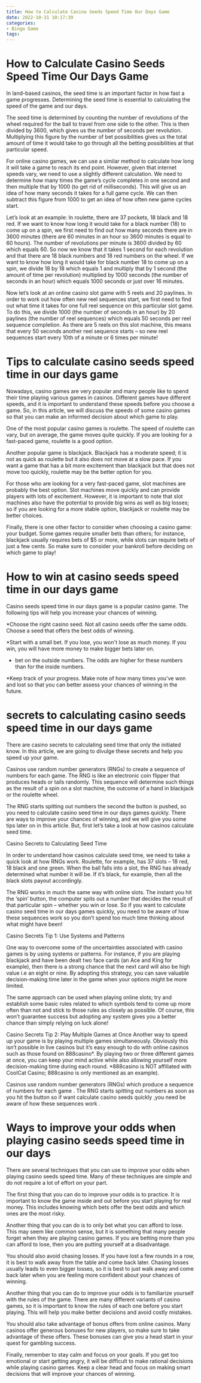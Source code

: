 ```yaml
---
title: How to Calculate Casino Seeds Speed Time Our Days Game 
date: 2022-10-31 10:17:39
categories:
- Bingo Game
tags:
---
```



#  How to Calculate Casino Seeds Speed Time Our Days Game 

In land-based casinos, the seed time is an important factor in how fast a game progresses. Determining the seed time is essential to calculating the speed of the game and our days. 

The seed time is determined by counting the number of revolutions of the wheel required for the ball to travel from one side to the other. This is then divided by 3600, which gives us the number of seconds per revolution. Multiplying this figure by the number of bet possibilities gives us the total amount of time it would take to go through all the betting possibilities at that particular speed. 

For online casino games, we can use a similar method to calculate how long it will take a game to reach its end point. However, given that internet speeds vary, we need to use a slightly different calculation. We need to determine how many times the game’s cycle completes in one second and then multiple that by 1000 (to get rid of milliseconds). This will give us an idea of how many seconds it takes for a full game cycle. We can then subtract this figure from 1000 to get an idea of how often new game cycles start. 

Let’s look at an example: In roulette, there are 37 pockets, 18 black and 18 red. If we want to know how long it would take for a black number (18) to come up on a spin, we first need to find out how many seconds there are in 3600 minutes (there are 60 minutes in an hour so 3600 minutes is equal to 60 hours). The number of revolutions per minute is 3600 divided by 60 which equals 60. So now we know that it takes 1 second for each revolution and that there are 18 black numbers and 18 red numbers on the wheel. If we want to know how long it would take for black number 18 to come up on a spin, we divide 18 by 18 which equals 1 and multiply that by 1 second (the amount of time per revolution) multiplied by 1000 seconds (the number of seconds in an hour) which equals 1000 seconds or just over 16 minutes. 

Now let’s look at an online casino slot game with 5 reels and 20 paylines. In order to work out how often new reel sequences start, we first need to find out what time it takes for one full reel sequence on this particular slot game. To do this, we divide 1000 (the number of seconds in an hour) by 20 paylines (the number of reel sequences) which equals 50 seconds per reel sequence completion. As there are 5 reels on this slot machine, this means that every 50 seconds another reel sequence starts – so new reel sequences start every 10th of a minute or 6 times per minute!

#  Tips to calculate casino seeds speed time in our days game 

Nowadays, casino games are very popular and many people like to spend their time playing various games in casinos. Different games have different speeds, and it is important to understand these speeds before you choose a game. So, in this article, we will discuss the speeds of some casino games so that you can make an informed decision about which game to play.

One of the most popular casino games is roulette. The speed of roulette can vary, but on average, the game moves quite quickly. If you are looking for a fast-paced game, roulette is a good option.

Another popular game is blackjack. Blackjack has a moderate speed; it is not as quick as roulette but it also does not move at a slow pace. If you want a game that has a bit more excitement than blackjack but that does not move too quickly, roulette may be the better option for you.

For those who are looking for a very fast-paced game, slot machines are probably the best option. Slot machines move quickly and can provide players with lots of excitement. However, it is important to note that slot machines also have the potential to provide big wins as well as big losses; so if you are looking for a more stable option, blackjack or roulette may be better choices.

Finally, there is one other factor to consider when choosing a casino game: your budget. Some games require smaller bets than others; for instance, blackjack usually requires bets of $5 or more, while slots can require bets of just a few cents. So make sure to consider your bankroll before deciding on which game to play!

#  How to win at casino seeds speed time in our days game 

Casino seeds speed time in our days game is a popular casino game. The following tips will help you increase your chances of winning.

*Choose the right casino seed. Not all casino seeds offer the same odds. Choose a seed that offers the best odds of winning.

*Start with a small bet. If you lose, you won't lose as much money. If you win, you will have more money to make bigger bets later on.

* bet on the outside numbers. The odds are higher for these numbers than for the inside numbers.

*Keep track of your progress. Make note of how many times you've won and lost so that you can better assess your chances of winning in the future.

#  secrets to calculating casino seeds speed time in our days game 

There are casino secrets to calculating seed time that only the initiated know. In this article, we are going to divulge these secrets and help you speed up your game. 

Casinos use random number generators (RNGs) to create a sequence of numbers for each game. The RNG is like an electronic coin flipper that produces heads or tails randomly. This sequence will determine such things as the result of a spin on a slot machine, the outcome of a hand in blackjack or the roulette wheel. 

The RNG starts spitting out numbers the second the button is pushed, so you need to calculate casino seed time in our days games quickly. There are ways to improve your chances of winning, and we will give you some tips later on in this article. But, first let’s take a look at how casinos calculate seed time. 

 Casino Secrets to Calculating Seed Time 

In order to understand how casinos calculate seed time, we need to take a quick look at how RNGs work. Roulette, for example, has 37 slots – 18 red, 18 black and one green. When the ball falls into a slot, the RNG has already determined what number it will be. If it’s black, for example, then all the black slots payout accordingly. 

The RNG works in much the same way with online slots. The instant you hit the ‘spin’ button, the computer spits out a number that decides the result of that particular spin – whether you win or lose. So if you want to calculate casino seed time in our days games quickly, you need to be aware of how these sequences work so you don’t spend too much time thinking about what might have been! 

Casino Secrets Tip 1: Use Systems and Patterns 

One way to overcome some of the uncertainties associated with casino games is by using systems or patterns. For instance, if you are playing blackjack and have been dealt two face cards (an Ace and King for example), then there is a strong chance that the next card will also be high value i.e an eight or nine. By adopting this strategy, you can save valuable decision-making time later in the game when your options might be more limited. 

The same approach can be used when playing online slots; try and establish some basic rules related to which symbols tend to come up more often than not and stick to those rules as closely as possible. Of course, this won’t guarantee success but adopting any system gives you a better chance than simply relying on luck alone! 

Casino Secrets Tip 2: Play Multiple Games at Once 
Another way to speed up your game is by playing multiple games simultaneously. Obviously this isn’t possible in live casinos but it’s easy enough to do with online casinos such as those found on 888casino*. By playing two or three different games at once, you can keep your mind active while also allowing yourself more decision-making time during each round. *888casino is NOT affiliated with CoolCat Casino; 888casino is only mentioned as an example). 

 Casinos use random number generators (RNGs) which produce a sequence of numbers for each game . The RNG starts spitting out numbers as soon as you hit the button so if want calculate casino seeds quickly ,you need be aware of how these sequences work .

#  Ways to improve your odds when playing casino seeds speed time in our days

There are several techniques that you can use to improve your odds when playing casino seeds speed time. Many of these techniques are simple and do not require a lot of effort on your part.

The first thing that you can do to improve your odds is to practice. It is important to know the game inside and out before you start playing for real money. This includes knowing which bets offer the best odds and which ones are the most risky.

Another thing that you can do is to only bet what you can afford to lose. This may seem like common sense, but it is something that many people forget when they are playing casino games. If you are betting more than you can afford to lose, then you are putting yourself at a disadvantage.

You should also avoid chasing losses. If you have lost a few rounds in a row, it is best to walk away from the table and come back later. Chasing losses usually leads to even bigger losses, so it is best to just walk away and come back later when you are feeling more confident about your chances of winning.

Another thing that you can do to improve your odds is to familiarize yourself with the rules of the game. There are many different variants of casino games, so it is important to know the rules of each one before you start playing. This will help you make better decisions and avoid costly mistakes.

You should also take advantage of bonus offers from online casinos. Many casinos offer generous bonuses for new players, so make sure to take advantage of these offers. These bonuses can give you a head start in your quest for gambling success.

Finally, remember to stay calm and focus on your goals. If you get too emotional or start getting angry, it will be difficult to make rational decisions while playing casino games. Keep a clear head and focus on making smart decisions that will improve your chances of winning.